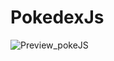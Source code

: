 # PokedexJs
![Preview_pokeJS](https://user-images.githubusercontent.com/82946371/119805097-3ae5f480-bee1-11eb-9b32-db7c99918eea.gif)


